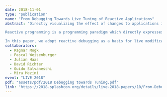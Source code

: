 ```yaml
---
date: 2018-11-01
type: "publication"
name: "From Debugging Towards Live Tuning of Reactive Applications"
abstract: "Directly visualizing the effect of changes to applications improves developers productivity as they gain immediate insights on the resulting application behavior. Yet, immediate feedback requires a representation of the dataflow in the application to correctly propagate and apply the effect of the changes.

Reactive programming is a programming paradigm which directly expresses applications dataflow in a declarative way. Recently, researchers developed dedicated debugging techniques for reactive programming that use the dataflow graph to enable inspections and visualization.

In this paper, we adopt reactive debugging as a basis for live modifications and tuning of reactive applications. To this end we extend the debugger to allow live modifications to the dataflow graph in a structured manner to change the application behavior. We also suggest how developers of reactive applications can use such extension to enable flexible tuning of applications at run time. Our early experience shows that the combination of reactive programming and live programming allows modifications and tuning of applications while ensuring safety and consistency guarantees."
collaborators:
  - Ragnar Mogk
  - Pascal Weisenburger
  - Julian Haas
  - David Richter
  - Guido Salvaneschi
  - Mira Mezini
event: "LIVE 2018"
pdf: "assets/pdf/2018 Debugging towards Tuning.pdf"
link: "https://2018.splashcon.org/details/live-2018-papers/10/From-Debugging-Towards-Live-Tuning-of-Reactive-Applications"
---
```

